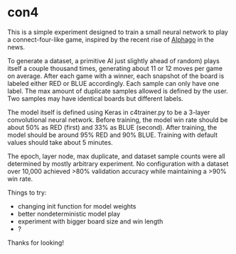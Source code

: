 # con4

This is a simple experiment designed to train a small neural network to play a connect-four-like game, inspired by the recent rise of [Alphago][alphago] in the news. 

To generate a dataset, a primitive AI just slightly ahead of random) plays itself a couple thousand times, generating about 11 or 12 moves per game on average. After each game with a winner, each snapshot of the board is labeled either RED or BLUE accordingly. Each sample can only have one label. The max amount of duplicate samples allowed is defined by the user. Two samples may have identical boards but different labels.

The model itself is defined using Keras in c4trainer.py to be a 3-layer convolutional neural network. Before training, the model win rate should be about 50% as RED (first) and 33% as BLUE (second). After training, the model should be around 95% RED and 90% BLUE. Training with default values should take about 5 minutes.

The epoch, layer node, max duplicate, and dataset sample counts were all determined by mostly arbitrary experiment. No configuration with a dataset over 10,000 achieved >80% validation accuracy while maintaining a >90% win rate. 

Things to try:
 - changing init function for model weights
 - better nondeterministic model play
 - experiment with bigger board size and win length
 - ?

Thanks for looking!

[alphago]: <https://deepmind.com/alpha-go.html>